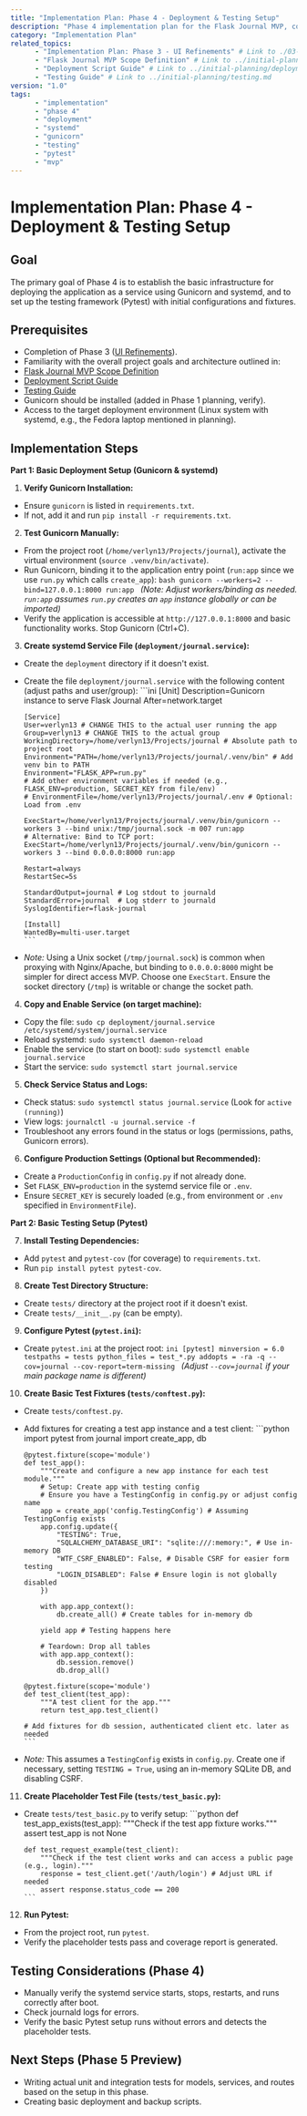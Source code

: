 ```yaml
---
title: "Implementation Plan: Phase 4 - Deployment & Testing Setup"
description: "Phase 4 implementation plan for the Flask Journal MVP, covering basic deployment setup using Gunicorn and systemd, and initial testing setup with Pytest."
category: "Implementation Plan"
related_topics:
      - "Implementation Plan: Phase 3 - UI Refinements" # Link to ./03-phase-three-ui-refinements.md
      - "Flask Journal MVP Scope Definition" # Link to ../initial-planning/mvp-high-level-implementation-guide.md
      - "Deployment Script Guide" # Link to ../initial-planning/deployment-script-guide.md
      - "Testing Guide" # Link to ../initial-planning/testing.md
version: "1.0"
tags:
      - "implementation"
      - "phase 4"
      - "deployment"
      - "systemd"
      - "gunicorn"
      - "testing"
      - "pytest"
      - "mvp"
---
```


# Implementation Plan: Phase 4 - Deployment & Testing Setup

## Goal

The primary goal of Phase 4 is to establish the basic infrastructure for deploying the application as a service using Gunicorn and systemd, and to set up the testing framework (Pytest) with initial configurations and fixtures.

## Prerequisites

-   Completion of Phase 3 ([UI Refinements](./03-phase-three-ui-refinements.md)).
-   Familiarity with the overall project goals and architecture outlined in:
-   [Flask Journal MVP Scope Definition](../initial-planning/mvp-high-level-implementation-guide.md)
-   [Deployment Script Guide](../initial-planning/deployment-script-guide.md)
-   [Testing Guide](../initial-planning/testing.md)
-   Gunicorn should be installed (added in Phase 1 planning, verify).
-   Access to the target deployment environment (Linux system with systemd, e.g., the Fedora laptop mentioned in planning).

## Implementation Steps

**Part 1: Basic Deployment Setup (Gunicorn & systemd)**

1.  **Verify Gunicorn Installation:**
-   Ensure `gunicorn` is listed in `requirements.txt`.
-   If not, add it and run `pip install -r requirements.txt`.
2.  **Test Gunicorn Manually:**
-   From the project root (`/home/verlyn13/Projects/journal`), activate the virtual environment (`source .venv/bin/activate`).
-   Run Gunicorn, binding it to the application entry point (`run:app` since we use `run.py` which calls `create_app`):
        ```bash
        gunicorn --workers=2 --bind=127.0.0.1:8000 run:app
        ```
        *(Note: Adjust workers/binding as needed. `run:app` assumes `run.py` creates an `app` instance globally or can be imported)*
-   Verify the application is accessible at `http://127.0.0.1:8000` and basic functionality works. Stop Gunicorn (Ctrl+C).
3.  **Create systemd Service File (`deployment/journal.service`):**
-   Create the `deployment` directory if it doesn't exist.
-   Create the file `deployment/journal.service` with the following content (adjust paths and user/group):
        ```ini
        [Unit]
        Description=Gunicorn instance to serve Flask Journal
        After=network.target

        [Service]
        User=verlyn13 # CHANGE THIS to the actual user running the app
        Group=verlyn13 # CHANGE THIS to the actual group
        WorkingDirectory=/home/verlyn13/Projects/journal # Absolute path to project root
        Environment="PATH=/home/verlyn13/Projects/journal/.venv/bin" # Add venv bin to PATH
        Environment="FLASK_APP=run.py"
        # Add other environment variables if needed (e.g., FLASK_ENV=production, SECRET_KEY from file/env)
        # EnvironmentFile=/home/verlyn13/Projects/journal/.env # Optional: Load from .env

        ExecStart=/home/verlyn13/Projects/journal/.venv/bin/gunicorn --workers 3 --bind unix:/tmp/journal.sock -m 007 run:app
        # Alternative: Bind to TCP port: ExecStart=/home/verlyn13/Projects/journal/.venv/bin/gunicorn --workers 3 --bind 0.0.0.0:8000 run:app

        Restart=always
        RestartSec=5s

        StandardOutput=journal # Log stdout to journald
        StandardError=journal  # Log stderr to journald
        SyslogIdentifier=flask-journal

        [Install]
        WantedBy=multi-user.target
        ```
-   *Note:* Using a Unix socket (`/tmp/journal.sock`) is common when proxying with Nginx/Apache, but binding to `0.0.0.0:8000` might be simpler for direct access MVP. Choose one `ExecStart`. Ensure the socket directory (`/tmp`) is writable or change the socket path.
4.  **Copy and Enable Service (on target machine):**
-   Copy the file: `sudo cp deployment/journal.service /etc/systemd/system/journal.service`
-   Reload systemd: `sudo systemctl daemon-reload`
-   Enable the service (to start on boot): `sudo systemctl enable journal.service`
-   Start the service: `sudo systemctl start journal.service`
5.  **Check Service Status and Logs:**
-   Check status: `sudo systemctl status journal.service` (Look for `active (running)`)
-   View logs: `journalctl -u journal.service -f`
-   Troubleshoot any errors found in the status or logs (permissions, paths, Gunicorn errors).
6.  **Configure Production Settings (Optional but Recommended):**
-   Create a `ProductionConfig` in `config.py` if not already done.
-   Set `FLASK_ENV=production` in the systemd service file or `.env`.
-   Ensure `SECRET_KEY` is securely loaded (e.g., from environment or `.env` specified in `EnvironmentFile`).

**Part 2: Basic Testing Setup (Pytest)**

7.  **Install Testing Dependencies:**
-   Add `pytest` and `pytest-cov` (for coverage) to `requirements.txt`.
-   Run `pip install pytest pytest-cov`.
8.  **Create Test Directory Structure:**
-   Create `tests/` directory at the project root if it doesn't exist.
-   Create `tests/__init__.py` (can be empty).
9.  **Configure Pytest (`pytest.ini`):**
-   Create `pytest.ini` at the project root:
        ```ini
        [pytest]
        minversion = 6.0
        testpaths = tests
        python_files = test_*.py
        addopts = -ra -q --cov=journal --cov-report=term-missing
        ```
        *(Adjust `--cov=journal` if your main package name is different)*
10. **Create Basic Test Fixtures (`tests/conftest.py`):**
-   Create `tests/conftest.py`.
-   Add fixtures for creating a test app instance and a test client:
        ```python
        import pytest
        from journal import create_app, db

        @pytest.fixture(scope='module')
        def test_app():
            """Create and configure a new app instance for each test module."""
            # Setup: Create app with testing config
            # Ensure you have a TestingConfig in config.py or adjust config name
            app = create_app('config.TestingConfig') # Assuming TestingConfig exists
            app.config.update({
                "TESTING": True,
                "SQLALCHEMY_DATABASE_URI": "sqlite:///:memory:", # Use in-memory DB
                "WTF_CSRF_ENABLED": False, # Disable CSRF for easier form testing
                "LOGIN_DISABLED": False # Ensure login is not globally disabled
            })

            with app.app_context():
                db.create_all() # Create tables for in-memory db

            yield app # Testing happens here

            # Teardown: Drop all tables
            with app.app_context():
                db.session.remove()
                db.drop_all()

        @pytest.fixture(scope='module')
        def test_client(test_app):
            """A test client for the app."""
            return test_app.test_client()

        # Add fixtures for db session, authenticated client etc. later as needed
        ```
-   *Note:* This assumes a `TestingConfig` exists in `config.py`. Create one if necessary, setting `TESTING = True`, using an in-memory SQLite DB, and disabling CSRF.
11. **Create Placeholder Test File (`tests/test_basic.py`):**
-   Create `tests/test_basic.py` to verify setup:
        ```python
        def test_app_exists(test_app):
            """Check if the test app fixture works."""
            assert test_app is not None

        def test_request_example(test_client):
            """Check if the test client works and can access a public page (e.g., login)."""
            response = test_client.get('/auth/login') # Adjust URL if needed
            assert response.status_code == 200
        ```
12. **Run Pytest:**
-   From the project root, run `pytest`.
-   Verify the placeholder tests pass and coverage report is generated.

## Testing Considerations (Phase 4)

-   Manually verify the systemd service starts, stops, restarts, and runs correctly after boot.
-   Check journald logs for errors.
-   Verify the basic Pytest setup runs without errors and detects the placeholder tests.

## Next Steps (Phase 5 Preview)

-   Writing actual unit and integration tests for models, services, and routes based on the setup in this phase.
-   Creating basic deployment and backup scripts.